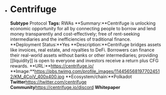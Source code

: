 - # Centrifuge
  **Subtype** Protocol
  **Tags:** RWAs
  **Summary:**Centrifuge is unlocking economic opportunity for all by connecting people to borrow and lend money transparently and cost-effectively; free of rent-seeking intermediaries and the inefficiencies of traditional finance.
  **Deployment Status:**Yes
  **Description:**Centrifuge bridges assets like invoices, real estate, and royalties to DeFi. Borrowers can finance their real-world assets without banks or other intermediaries; providing [[liquidity]] is open to everyone and investors receive a return plus CFG rewards. 
  **URL:**https://centrifuge.io/
  **Image:**https://pbs.twimg.com/profile_images/1144565681977024512/KM_4CoiV_400x400.jpg
  **Ecosystem/chain:**Polkadot
  **Twitter**https://twitter.com/centrifuge
  **Community**https://centrifuge.io/discord
  **Whitepaper**